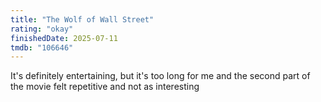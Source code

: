 ```yaml
---
title: "The Wolf of Wall Street"
rating: "okay"
finishedDate: 2025-07-11
tmdb: "106646"
---
```


It's definitely entertaining, but it's too long for me and the second part of the movie felt repetitive and not as interesting
